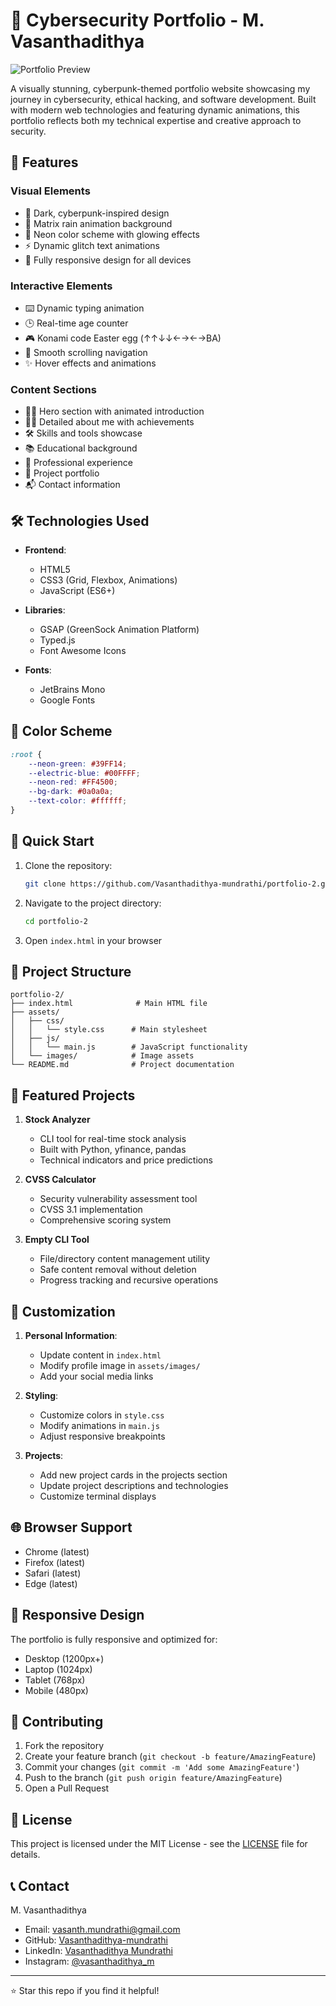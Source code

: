# 🌟 Cybersecurity Portfolio - M. Vasanthadithya

![Portfolio Preview](assets/images/portfolio-preview.png)

A visually stunning, cyberpunk-themed portfolio website showcasing my journey in cybersecurity, ethical hacking, and software development. Built with modern web technologies and featuring dynamic animations, this portfolio reflects both my technical expertise and creative approach to security.

## 🚀 Features

### Visual Elements
- 🎨 Dark, cyberpunk-inspired design
- 💫 Matrix rain animation background
- 🌈 Neon color scheme with glowing effects
- ⚡ Dynamic glitch text animations
- 📱 Fully responsive design for all devices

### Interactive Elements
- ⌨️ Dynamic typing animation
- 🕒 Real-time age counter
- 🎮 Konami code Easter egg (↑↑↓↓←→←→BA)
- 🔄 Smooth scrolling navigation
- ✨ Hover effects and animations

### Content Sections
- 🦸‍♂️ Hero section with animated introduction
- 👨‍💻 Detailed about me with achievements
- 🛠️ Skills and tools showcase
- 📚 Educational background
- 💼 Professional experience
- 🎯 Project portfolio
- 📬 Contact information

## 🛠️ Technologies Used

- **Frontend**:
  - HTML5
  - CSS3 (Grid, Flexbox, Animations)
  - JavaScript (ES6+)
  
- **Libraries**:
  - GSAP (GreenSock Animation Platform)
  - Typed.js
  - Font Awesome Icons
  
- **Fonts**:
  - JetBrains Mono
  - Google Fonts

## 🎨 Color Scheme

```css
:root {
    --neon-green: #39FF14;
    --electric-blue: #00FFFF;
    --neon-red: #FF4500;
    --bg-dark: #0a0a0a;
    --text-color: #ffffff;
}
```

## 🚀 Quick Start

1. Clone the repository:
   ```bash
   git clone https://github.com/Vasanthadithya-mundrathi/portfolio-2.git
   ```

2. Navigate to the project directory:
   ```bash
   cd portfolio-2
   ```

3. Open `index.html` in your browser

## 📂 Project Structure

```
portfolio-2/
├── index.html              # Main HTML file
├── assets/
│   ├── css/
│   │   └── style.css      # Main stylesheet
│   ├── js/
│   │   └── main.js        # JavaScript functionality
│   └── images/            # Image assets
└── README.md              # Project documentation
```

## 🎯 Featured Projects

1. **Stock Analyzer**
   - CLI tool for real-time stock analysis
   - Built with Python, yfinance, pandas
   - Technical indicators and price predictions

2. **CVSS Calculator**
   - Security vulnerability assessment tool
   - CVSS 3.1 implementation
   - Comprehensive scoring system

3. **Empty CLI Tool**
   - File/directory content management utility
   - Safe content removal without deletion
   - Progress tracking and recursive operations

## 🔧 Customization

1. **Personal Information**:
   - Update content in `index.html`
   - Modify profile image in `assets/images/`
   - Add your social media links

2. **Styling**:
   - Customize colors in `style.css`
   - Modify animations in `main.js`
   - Adjust responsive breakpoints

3. **Projects**:
   - Add new project cards in the projects section
   - Update project descriptions and technologies
   - Customize terminal displays

## 🌐 Browser Support

- Chrome (latest)
- Firefox (latest)
- Safari (latest)
- Edge (latest)

## 📱 Responsive Design

The portfolio is fully responsive and optimized for:
- Desktop (1200px+)
- Laptop (1024px)
- Tablet (768px)
- Mobile (480px)

## 🤝 Contributing

1. Fork the repository
2. Create your feature branch (`git checkout -b feature/AmazingFeature`)
3. Commit your changes (`git commit -m 'Add some AmazingFeature'`)
4. Push to the branch (`git push origin feature/AmazingFeature`)
5. Open a Pull Request

## 📄 License

This project is licensed under the MIT License - see the [LICENSE](LICENSE) file for details.

## 📞 Contact

M. Vasanthadithya
- Email: vasanth.mundrathi@gmail.com
- GitHub: [Vasanthadithya-mundrathi](https://github.com/Vasanthadithya-mundrathi)
- LinkedIn: [Vasanthadithya Mundrathi](https://www.linkedin.com/in/vasanthadithya-mundrathi-7b9b87287/)
- Instagram: [@vasanthadithya_m](https://instagram.com/vasanthadithya_m)

---

⭐ Star this repo if you find it helpful!
